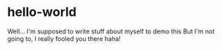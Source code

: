 # hello-world

Well... I'm supposed to write stuff about myself to demo this
But I'm not going to, I really fooled you there haha!
